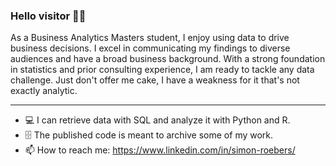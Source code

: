 ### Hello visitor 🙋‍♂️
As a Business Analytics Masters student, I enjoy using data to drive business decisions. I excel in communicating my findings to diverse audiences and have a broad business background. With a strong foundation in statistics and prior consulting experience, I am ready to tackle any data challenge. Just don't offer me cake, I have a weakness for it that's not exactly analytic.

---

- 💻 I can retrieve data with SQL and analyze it with Python and R.
- 🗄️ The published code is meant to archive some of my work.
- 📫 How to reach me: https://www.linkedin.com/in/simon-roebers/


<!--
**simonroebers/simonroebers** is a ✨ _special_ ✨ repository because its `README.md` (this file) appears on your GitHub profile.

Here are some ideas to get you started:

- 🔭 I’m currently working on ...
- 🌱 I’m currently learning ...
- 👯 I’m looking to collaborate on ...
- 🤔 I’m looking for help with ...
- 💬 Ask me about ...
- 📫 How to reach me: ...
- 😄 Pronouns: ...
- ⚡ Fun fact: ...
-->

